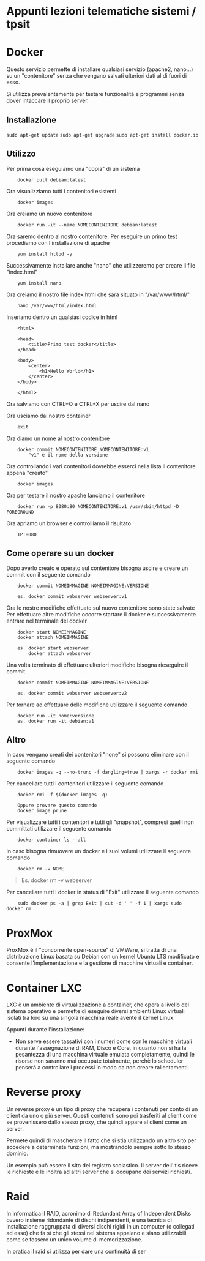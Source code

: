 # Appunti lezioni telematiche sistemi / tpsit

# Docker
Questo servizio permette di installare qualsiasi servizio (apache2, nano...) su un "contenitore" senza che vengano salvati ulteriori dati al di fuori di esso.

Si utilizza prevalentemente per testare funzionalità e programmi senza dover intaccare il proprio server.

## Installazione

`sudo apt-get update`
`sudo apt-get upgrade`
`sudo apt-get install docker.io`

## Utilizzo

Per prima cosa eseguiamo una "copia" di un sistema

		docker pull debian:latest

Ora visualizziamo tutti i contenitori esistenti

		docker images

Ora creiamo un nuovo contenitore

		docker run -it --name NOMECONTENITORE debian:latest

Ora saremo dentro al nostro contenitore.
Per eseguire un primo test procediamo con l'installazione di apache

		yum install httpd -y

Successivamente installare anche "nano" che utilizzeremo per creare il file "index.html"

		yum install nano

Ora creiamo il nostro file index.html che sarà situato in "/var/www/html/"

		nano /var/www/html/index.html

Inseriamo dentro un qualsiasi codice in html

		<html>
		
		<head>
			<title>Primo test docker</title>
		</head>

		<body>
			<center>
				<h1>Hello World</h1>
			</center>
		</body>

		</html>

Ora salviamo con CTRL+O e CTRL+X per uscire dal nano

Ora usciamo dal nostro container

		exit

Ora diamo un nome al nostro contenitore

		docker commit NOMECONTENITORE NOMECONTENITORE:v1
			"v1" è il nome della versione

Ora controllando i vari contenitori dovrebbe esserci nella lista il contenitore appena "creato"

		docker images

Ora per testare il nostro apache lanciamo il contenitore

		docker run -p 8080:80 NOMECONTENITORE:v1 /usr/sbin/httpd -D FOREGROUND

Ora apriamo un browser e controlliamo il risultato

		IP:8080

## Come operare su un docker

Dopo averlo creato e operato sul contenitore bisogna uscire e creare un commit con il seguente comando

		docker commit NOMEIMMAGINE NOMEIMMAGINE:VERSIONE

		es. docker commit webserver webserver:v1

Ora le nostre modifiche effettuate sul nuovo contenitore sono state salvate
Per effettuare altre modifiche occorre startare il docker e successivamente entrare nel terminale del docker

		docker start NOMEIMMAGINE
		docker attach NOMEIMMAGINE

		es. docker start webserver
		    docker attach webserver

Una volta terminato di effettuare ulteriori modifiche bisogna rieseguire il commit

		docker commit NOMEIMMAGINE NOMEIMMAGINE:VERSIONE

		es. docker commit webserver webserver:v2

Per tornare ad effettuare delle modifiche utilizzare il seguente comando

		docker run -it nome:versione
		es. docker run -it debian:v1

## Altro

In caso vengano creati dei contenitori "none" si possono eliminare con il seguente comando

		docker images -q --no-trunc -f dangling=true | xargs -r docker rmi

Per cancellare tutti i contenitori utilizzare il seguente comando

		docker rmi -f $(docker images -q)

		Oppure provare questo comando
		docker image prune

Per visualizzare tutti i contenitori e tutti gli "snapshot", compresi quelli non committati utilizzare il seguente comando

		docker container ls --all

In caso bisogna rimuovere un docker e i suoi volumi utilizzare il seguente comando

		docker rm -v NOME

> Es. docker rm -v webserver

Per cancellare tutti i docker in status di "Exit" utilizzare il seguente comando

		sudo docker ps -a | grep Exit | cut -d ' ' -f 1 | xargs sudo docker rm



# ProxMox

ProxMox è il "concorrente open-source" di VMWare, si tratta di una distribuzione Linux basata su Debian con un kernel Ubuntu LTS modificato e consente l'implementazione e la gestione di macchine virtuali e container.

# Container LXC
LXC è un ambiente di virtualizzazione a container, che opera a livello del sistema operativo e permette di eseguire diversi ambienti Linux virtuali isolati tra loro su una singola macchina reale avente il kernel Linux.

Appunti durante l'installazione:
- Non serve essere tassativi con i numeri come con le macchine virtuali durante l'assegnazione di RAM, Disco e Core, in quanto non si ha la pesantezza di una macchina virtuale emulata completamente, quindi le risorse non saranno mai occupate totalmente, perchè lo scheduler penserà a controllare i processi in modo da non creare rallentamenti.

# Reverse proxy

Un reverse proxy è un tipo di proxy che recupera i contenuti per conto di un client da uno o più server. Questi contenuti sono poi trasferiti al client come se provenissero dallo stesso proxy, che quindi appare al client come un server.

Permete quindi di mascherare il fatto che si stia utilizzando un altro sito per accedere a determinate funzioni, ma mostrandolo sempre sotto lo stesso dominio.

Un esempio può essere il sito del registro scolastico.
Il server dell'itis riceve le richieste e le inoltra ad altri server che si occupano dei servizi richiesti.

# Raid
In informatica il RAID, acronimo di Redundant Array of Independent Disks ovvero insieme ridondante di dischi indipendenti, è una tecnica di installazione raggruppata di diversi dischi rigidi in un computer (o collegati ad esso) che fa sì che gli stessi nel sistema appaiano e siano utilizzabili come se fossero un unico volume di memorizzazione.

In pratica il raid si utilizza per dare una continuità di ser
<!--stackedit_data:
eyJoaXN0b3J5IjpbLTc3NDgxMDg1MF19
-->